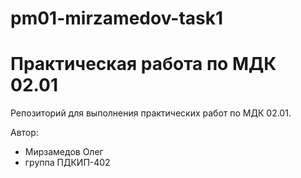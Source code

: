 # pm01-mirzamedov-task1
# Практическая работа по МДК 02.01

Репозиторий для выполнения практических работ по МДК 02.01.

Автор:
- Мирзамедов Олег
- группа ПДКИП-402

